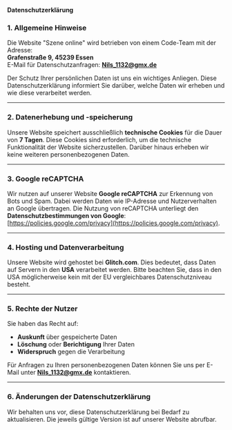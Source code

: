 **Datenschutzerklärung**  

### 1. Allgemeine Hinweise
Die Website "Szene online" wird betrieben von einem Code-Team mit der Adresse:  
**Grafenstraße 9, 45239 Essen**  
E-Mail für Datenschutzanfragen: **Nils_1132@gmx.de**

Der Schutz Ihrer persönlichen Daten ist uns ein wichtiges Anliegen. Diese Datenschutzerklärung informiert Sie darüber, welche Daten wir erheben und wie diese verarbeitet werden.

---

### 2. Datenerhebung und -speicherung
Unsere Website speichert ausschließlich **technische Cookies** für die Dauer von **7 Tagen**. Diese Cookies sind erforderlich, um die technische Funktionalität der Website sicherzustellen. Darüber hinaus erheben wir keine weiteren personenbezogenen Daten.

---

### 3. Google reCAPTCHA
Wir nutzen auf unserer Website **Google reCAPTCHA** zur Erkennung von Bots und Spam. Dabei werden Daten wie IP-Adresse und Nutzerverhalten an Google übertragen. Die Nutzung von reCAPTCHA unterliegt den **Datenschutzbestimmungen von Google**: [https://policies.google.com/privacy](https://policies.google.com/privacy).

---

### 4. Hosting und Datenverarbeitung
Unsere Website wird gehostet bei **Glitch.com**. Dies bedeutet, dass Daten auf Servern in den **USA** verarbeitet werden. Bitte beachten Sie, dass in den USA möglicherweise kein mit der EU vergleichbares Datenschutzniveau besteht.

---

### 5. Rechte der Nutzer
Sie haben das Recht auf:
- **Auskunft** über gespeicherte Daten
- **Löschung** oder **Berichtigung** Ihrer Daten
- **Widerspruch** gegen die Verarbeitung

Für Anfragen zu Ihren personenbezogenen Daten können Sie uns per E-Mail unter **Nils_1132@gmx.de** kontaktieren.

---

### 6. Änderungen der Datenschutzerklärung
Wir behalten uns vor, diese Datenschutzerklärung bei Bedarf zu aktualisieren. Die jeweils gültige Version ist auf unserer Website abrufbar.

